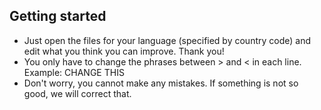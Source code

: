 ## Getting started

+ Just open the files for your language (specified by country code) and edit what you think you can improve. Thank you!
+ You only have to change the phrases between > and < in each line. Example: <string name="...">CHANGE THIS</string>
+ Don't worry, you cannot make any mistakes. If something is not so good, we will correct that.